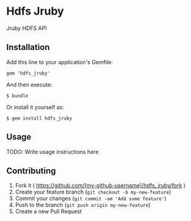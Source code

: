 # Hdfs Jruby

Jruby HDFS API

## Installation

Add this line to your application's Gemfile:

    gem 'hdfs_jruby'

And then execute:

    $ bundle

Or install it yourself as:

    $ gem install hdfs_jruby

## Usage

TODO: Write usage instructions here

## Contributing

1. Fork it ( https://github.com/[my-github-username]/hdfs_jruby/fork )
2. Create your feature branch (`git checkout -b my-new-feature`)
3. Commit your changes (`git commit -am 'Add some feature'`)
4. Push to the branch (`git push origin my-new-feature`)
5. Create a new Pull Request
